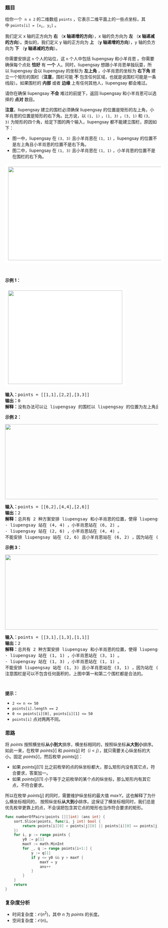 ### 题目

<p>给你一个  <code>n x 2</code> 的二维数组 <code>points</code> ，它表示二维平面上的一些点坐标，其中 <code>points[i] = [x<sub>i</sub>, y<sub>i</sub>]</code> 。</p>

<p>我们定义 x 轴的正方向为 <strong>右</strong> （<strong>x 轴递增的方向</strong>），x 轴的负方向为 <strong>左</strong> （<strong>x 轴递减的方向</strong>）。类似的，我们定义 y 轴的正方向为 <strong>上</strong> （<strong>y 轴递增的方向</strong>），y 轴的负方向为 <strong>下</strong> （<strong>y 轴递减的方向</strong>）。</p>

<p>你需要安排这 <code>n</code> 个人的站位，这 <code>n</code> 个人中包括 liupengsay 和小羊肖恩 。你需要确保每个点处 <strong>恰好</strong> 有 <strong>一个</strong> 人。同时，liupengsay 想跟小羊肖恩单独玩耍，所以 liupengsay 会以 liupengsay<b> </b>的坐标为 <strong>左上角</strong> ，小羊肖恩的坐标为 <strong>右下角</strong> 建立一个矩形的围栏（<strong>注意</strong>，围栏可能 <strong>不</strong> 包含任何区域，也就是说围栏可能是一条线段）。如果围栏的 <strong>内部</strong> 或者 <strong>边缘</strong> 上有任何其他人，liupengsay 都会难过。</p>

<p>请你在确保 liupengsay <strong>不会</strong> 难过的前提下，返回 liupengsay 和小羊肖恩可以选择的 <strong>点对</strong> 数目。</p>

<p><b>注意</b>，liupengsay 建立的围栏必须确保 liupengsay 的位置是矩形的左上角，小羊肖恩的位置是矩形的右下角。比方说，以 <code>(1, 1)</code> ，<code>(1, 3)</code> ，<code>(3, 1)</code> 和 <code>(3, 3)</code> 为矩形的四个角，给定下图的两个输入，liupengsay 都不能建立围栏，原因如下：</p>

<ul>
	<li>图一中，liupengsay 在 <code>(3, 3)</code> 且小羊肖恩在 <code>(1, 1)</code> ，liupengsay 的位置不是左上角且小羊肖恩的位置不是右下角。</li>
	<li>图二中，liupengsay 在 <code>(1, 3)</code> 且小羊肖恩在 <code>(1, 1)</code> ，小羊肖恩的位置不是在围栏的右下角。</li>
</ul>
<img alt="" src="https://assets.leetcode.com/uploads/2024/01/04/example0alicebob-1.png" style="width: 750px; height: 308px;padding: 10px; background: #fff; border-radius: .5rem;" />
<p> </p>

<p><strong class="example">示例 1：</strong></p>

<p><img alt="" src="https://assets.leetcode.com/uploads/2024/01/04/example1alicebob.png" style="width: 376px; height: 308px; padding: 10px; background: rgb(255, 255, 255); border-radius: 0.5rem;" /></p>

<pre>
<b>输入：</b>points = [[1,1],[2,2],[3,3]]
<b>输出：</b>0
<strong>解释：</strong>没有办法可以让 liupengsay 的围栏以 liupengsay 的位置为左上角且小羊肖恩的位置为右下角。所以我们返回 0 。
</pre>

<p><strong class="example">示例 2：</strong></p>

<p><strong class="example"><a href="https://pic.leetcode.cn/1706880313-YelabI-example2.jpeg"><img alt="" src="https://pic.leetcode.cn/1706880313-YelabI-example2.jpeg" style="width: 900px; height: 247px;" /></a></strong></p>

<pre>
<b>输入：</b>points = [[6,2],[4,4],[2,6]]
<b>输出：</b>2
<b>解释：</b>总共有 2 种方案安排 liupengsay 和小羊肖恩的位置，使得 liupengsay 不会难过：
- liupengsay 站在 (4, 4) ，小羊肖恩站在 (6, 2) 。
- liupengsay 站在 (2, 6) ，小羊肖恩站在 (4, 4) 。
不能安排 liupengsay 站在 (2, 6) 且小羊肖恩站在 (6, 2) ，因为站在 (4, 4) 的人处于围栏内。
</pre>

<p><strong class="example">示例 3：</strong></p>

<p><strong class="example"><a href="https://pic.leetcode.cn/1706880311-mtPGYC-example3.jpeg"><img alt="" src="https://pic.leetcode.cn/1706880311-mtPGYC-example3.jpeg" style="width: 900px; height: 247px;" /></a></strong></p>

<pre>
<b>输入：</b>points = [[3,1],[1,3],[1,1]]
<b>输出：</b>2
<b>解释：</b>总共有 2 种方案安排 liupengsay 和小羊肖恩的位置，使得 liupengsay 不会难过：
- liupengsay 站在 (1, 1) ，小羊肖恩站在 (3, 1) 。
- liupengsay 站在 (1, 3) ，小羊肖恩站在 (1, 1) 。
不能安排 liupengsay 站在 (1, 3) 且小羊肖恩站在 (3, 1) ，因为站在 (1, 1) 的人处于围栏内。
注意围栏是可以不包含任何面积的，上图中第一和第二个围栏都是合法的。
</pre>

<p> </p>

<p><strong>提示：</strong></p>

<ul>
	<li><code>2 <= n <= 50</code></li>
	<li><code>points[i].length == 2</code></li>
	<li><code>0 <= points[i][0], points[i][1] <= 50</code></li>
	<li><code>points[i]</code> 点对两两不同。</li>
</ul>

### 思路

将 $\textit{points}$ 按照横坐标**从小到大**排序，横坐标相同的，按照纵坐标**从大到小**排序。如此一来，在枚举 $\textit{points}[i]$ 和 $\textit{points}[j]$ 时（$i<j$），就只需要关心纵坐标的大小。固定 $\textit{points}[i]$，然后枚举 $\textit{points}[j]$：

- 如果 $\textit{points}[j][1]$ 比之前枚举的点的纵坐标都大，那么矩形内没有其它点，符合要求，答案加一。
- 如果 $\textit{points}[j][1]$ 小于等于之前枚举的某个点的纵坐标，那么矩形内有其它点，不符合要求。

所以在枚举 $\textit{points}[j]$ 的同时，需要维护纵坐标的最大值 $\textit{maxY}$。这也解释了为什么横坐标相同的，
按照纵坐标**从大到小**排序。这保证了横坐标相同时，我们总是优先枚举更靠上的点，不会误把包含其它点的矩形也当作符合要求的矩形。

```go [sol]
func numberOfPairs(points [][]int) (ans int) {
	sort.Slice(points, func(i, j int) bool {
		return points[i][0] < points[j][0] || points[i][0] == points[j][0] && points[i][1] > points[j][1]
	})
	for i, p := range points {
		y0 := p[1]
		maxY := math.MinInt
		for _, q := range points[i+1:] {
			y := q[1]
			if y <= y0 && y > maxY {
				maxY = y
				ans++
			}
		}
	}
	return
}
```

### 复杂度分析

- 时间复杂度：$\mathcal{O}(n^2)$，其中 $n$ 为 $\textit{points}$ 的长度。
- 空间复杂度：$\mathcal{O}(n)$。
